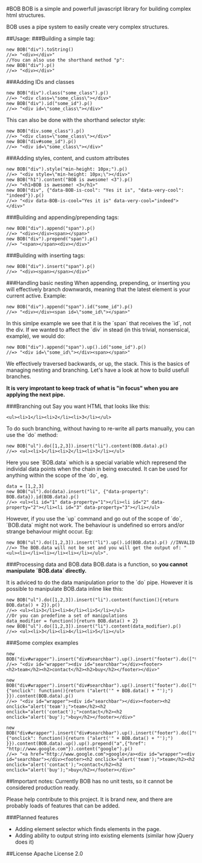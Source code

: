 #BOB
BOB is a simple and powerfull javascript library for building complex html structures. 

BOB uses a pipe system to easily create very complex structures.

##Usage:
###Building a simple tag:
    
    new BOB("div").toString() 
    //=> "<div></div>"
    //You can also use the shorthand method "p":
    new BOB("div").p()
    //=> "<div></div>"

###Adding IDs and classes
	
	new BOB("div").class("some_class").p()
    //=> "<div class=\"some_class\"></div>"
    new BOB("div").id("some_id").p()
    //=> "<div id=\"some_class\"></div>"

This can also be done with the shorthand selector style:

    new BOB("div.some_class").p()
    //=> "<div class=\"some_class\"></div>"
    new BOB("div#some_id").p()
    //=> "<div id=\"some_class\"></div>"

###Adding styles, content, and custom attributes
	
	new BOB("div").style("min-height: 10px;").p()
    //=> "<div style=\"min-height: 10px;\"></div>"
    new BOB("h1").content("BOB is awesome! <3").p()
    //=> "<h1>BOB is awesome! <3</h1>"
    new BOB("div", {"data-BOB-is-cool": "Yes it is", "data-very-cool": "indeed"}).p()
    //=> "<div data-BOB-is-cool="Yes it is" data-very-cool="indeed"></div>"

###Building and appending/prepending tags:

    new BOB("div").append("span").p()
    //=> "<div></div><span></span>"
    new BOB("div").prepend("span").p()
    //=> "<span></span><div></div>"

###Building with inserting tags:

    new BOB("div").insert("span").p()
    //=> "<div><span></span></div>"



###Handling basic nesting
When appending, prepending, or inserting you will effectively branch downwards, meaning that the latest element is your current active. Example:

	new BOB("div").append("span").id("some_id").p()
	//=> "<div></div><span id=\"some_id\"></span>"

In this simlpe example we see that it is the ´span´ that receives the ´id´, not the div. If we wanted to affect the ´div´ in stead (in this trivial, nonsensical, example), we would do:

	new BOB("div").append("span").up().id("some_id").p()
	//=> "<div id=\"some_id\"></div><span></span>"	

We effectively traversed backwards, or up, the stack. This is the basics of managing nesting and branching. Let's have a look at how to build usefull branches.

**It is very improtant to keep track of what is "in focus" when you are applying the next pipe.**


###Branching out
Say you want HTML that looks like this:

    <ul><li>1</li><li>2</li><li>3</li></ul>

To do such branching, without having to re-write all parts manually, you can use the ´do´ method:

    new BOB("ul").do([1,2,3]).insert("li").content(BOB.data).p()
    //=> <ul><li>1</li><li>2</li><li>3</li></ul>

Here you see ´BOB.data´ which is a special variable which represend the individal data points when the chain in being executed. It can be used for anything within the scope of the ´do´, eg.
	
	data = [1,2,3]
    new BOB("ul").do(data).insert("li", {"data-property": BOB.data}).id(BOB.data).p()
    //=> <ul><li id="1" data-property="1"></li><li id="2" data-property="2"></li><li id="3" data-property="3"></li></ul>

However, if you use the ´up´ command and go out of the scope of ´do´, ´BOB.data´ might not work. The behaviour is undefined so errors and/or strange behaviour might occur. Eg:

	new BOB("ul").do([1,2,3]).insert("li").up().id(BOB.data).p() //INVALID
    //=> The BOB.data will not be set and you will get the output of: "<ul><li></li><li></li><li></li></ul>".

###Processing data and BOB.data
BOB.data is a function, so **you cannot manipulate ´BOB.data´ directly.**

It is adviced to do the data manipulation prior to the ´do´ pipe. However it is possible to manipulate BOB.data inline like this:

	new BOB("ul").do([1,2,3]).insert("li").content(function(){return BOB.data() + 2}).p()
    //=> <ul><li>3</li><li>4</li><li>5</li></ul>
    //Or you can predefine a set of manipulations
    data_modifier = function(){return BOB.data() + 2}
    new BOB("ul").do([1,2,3]).insert("li").content(data_modifier).p()
    //=> <ul><li>3</li><li>4</li><li>5</li></ul>



###Some complex examples

	new BOB("div#wrapper").insert("div#searchbar").up().insert("footer").do(["team","contact","buy"]).insert("h2").content(BOB.data).p()
	//=> "<div id="wrapper"><div id="searchbar"></div><footer><h2>team</h2><h2>contact</h2><h2>buy</h2></footer></div>"

	new BOB("div#wrapper").insert("div#searchbar").up().insert("footer").do(["team","contact","buy"]).insert("h2",{"onclick": function(){return ("alert('" + BOB.data() + "');") }}).content(BOB.data).p()
	//=> "<div id="wrapper"><div id="searchbar"></div><footer><h2 onclick="alert('team');">team</h2><h2 onclick="alert('contact');">contact</h2><h2 onclick="alert('buy');">buy</h2></footer></div>"

	new BOB("div#wrapper").insert("div#searchbar").up().insert("footer").do(["team","contact","buy"]).insert("h2",{"onclick": function(){return ("alert('" + BOB.data() + "');") }}).content(BOB.data).up().up().prepend("a",{"href": "http://www.google.com"}).content("google").p()
	//=> "<a href="http://www.google.com">google</a><div id="wrapper"><div id="searchbar"></div><footer><h2 onclick="alert('team');">team</h2><h2 onclick="alert('contact');">contact</h2><h2 onclick="alert('buy');">buy</h2></footer></div>"




##Important notes:
Currently BOB has no unit tests, so it cannot be considered production ready. 

Please help contribute to this project. It is brand new, and there are probably loads of features that can be added. 

###Planned features

 - Adding element selector which finds elements in the page.
 - Adding ability to output string into existing elements (similar how jQuery does it)

##License
Apache License 2.0